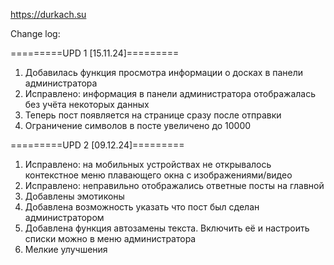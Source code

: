 https://durkach.su

Change log:

=========UPD 1 [15.11.24]=========
1. Добавилась функция просмотра информации о досках в панели администратора
2. Исправлено: информация в панели администратора отображалась без учёта некоторых данных
3. Теперь пост появляется на странице сразу после отправки
4. Ограничение символов в посте увеличено до 10000
   
=========UPD 2 [09.12.24]=========
1. Исправлено: на мобильных устройствах не открывалось контекстное меню плавающего окна с изображениями/видео
2. Исправлено: неправильно отображались ответные посты на главной
3. Добавлены эмотиконы
4. Добавлена возможность указать что пост был сделан администратором
5. Добавлена функция автозамены текста. Включить её и настроить списки можно в меню администратора
6. Мелкие улучшения
